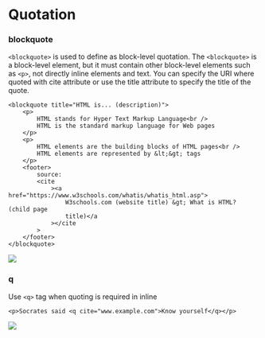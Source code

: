 # Quotation

### blockquote

`<blockquote>` is used to define as block-level quotation. The `<blockquote>` is a block-level element, but it must contain other block-level elements such as `<p>`, not directly inline elements and text. You can specify the URI where quoted with cite attribute or use the title attribute to specify the title of the quote.

```markup
<blockquote title="HTML is... (description)">
    <p>
        HTML stands for Hyper Text Markup Language<br />
        HTML is the standard markup language for Web pages
    </p>
    <p>
        HTML elements are the building blocks of HTML pages<br />
        HTML elements are represented by &lt;&gt; tags
    </p>
    <footer>
        source:
        <cite
            ><a href="https://www.w3schools.com/whatis/whatis_html.asp">
                W3schools.com (website title) &gt; What is HTML? (child page
                title)</a
            ></cite
        >
    </footer>
</blockquote>
```

![](https://i.postimg.cc/CLsQhLW6/blockquote.png)



### q

Use `<q>` tag when quoting is required in inline

```markup
<p>Socrates said <q cite="www.example.com">Know yourself</q></p>
```

![](https://i.postimg.cc/vHb0Nwc7/q.png)

